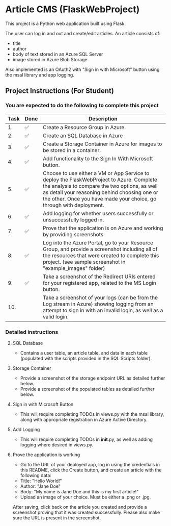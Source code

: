 # Article CMS (FlaskWebProject)

This project is a Python web application built using Flask.

The user can log in and out and create/edit articles. An article consists of:
- title
- author
- body of text stored in an Azure SQL Server
- image stored in Azure Blob Storage

Also implemented is an OAuth2 with "Sign in with Microsoft" button using the msal library and app logging.

## Project Instructions (For Student)

### You are expected to do the following to complete this project

Task | Done | Description
--- | --- | ---
1.| :white_check_mark: | Create a Resource Group in Azure.
2.| :white_check_mark: | Create an SQL Database in Azure
3.| :white_check_mark: | Create a Storage Container in Azure for images to be stored in a container.
4.| :white_check_mark: | Add functionality to the Sign In With Microsoft button.
5.| :white_check_mark: | Choose to use either a VM or App Service to deploy the FlaskWebProject to Azure. Complete the analysis to compare the two options, as well as detail your reasoning behind choosing one or the other. Once you have made your choice, go through with deployment.
6.| :white_check_mark: | Add logging for whether users successfully or unsuccessfully logged in.
7.| :white_check_mark: | Prove that the application is on Azure and working by providing screenshots.
8.| :white_check_mark: | Log into the Azure Portal, go to your Resource Group, and provide a screenshot including all of the resources that were created to complete this project. (see sample screenshot in "example_images" folder)
9.| :white_check_mark: | Take a screenshot of the Redirect URIs entered for your registered app, related to the MS Login button.
10.| | Take a screenshot of your logs (can be from the Log stream in Azure) showing logging from an attempt to sign in with an invalid login, as well as a valid login.

### Detailed instructions

2. SQL Database
   - Contains a user table, an article table, and data in each table
   (populated with the scripts provided in the SQL Scripts folder).
3. Storage Container
   - Provide a screenshot of the storage endpoint URL as detailed further below.
   - Provide a screenshot of the populated tables as detailed further below.
4. Sign in with Microsoft Button
   - This will require completing TODOs in views.py with the msal library, along with appropriate registration in Azure Active Directory.
6. Add Logging
   - This will require completing TODOs in __init__.py, as well as adding logging where desired in views.py.
7. Prove the application is working
   - Go to the URL of your deployed app, log in using the credentials in this README, click the Create button, and create an article with the following data:
   - Title: "Hello World!"
   - Author: "Jane Doe"
   - Body: "My name is Jane Doe and this is my first article!"
   - Upload an image of your choice. Must be either a .png or .jpg.

   After saving, click back on the article you created and provide a screenshot proving that it was created successfully. Please also make sure the URL is present in the screenshot.
